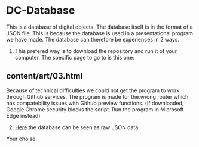 # DC-Database

This is a database of digital objects.
The database itself is in the format of a JSON file. This is because the database is used in a presentational program we have made.
The database can therefore be experiences in 2 ways.

1) This prefered way is to download the repository and run it of your computer. The specific page to go to is this one:
## content/art/03.html
Because of technical difficulties we could not get the program to work through Github services. The program is made for the.wrong router which has compatebility issues with Github preview functions. (If downloaded, Google Chrome security blocks the script. Run the program in Microsoft Edge instead)

2) [Here](https://github.com/martinskodt/DC-Database/blob/master/content/art/img/03/migraneHTML/DOsheet2.json) the database can be seen as raw JSON data. 

Your choise.




